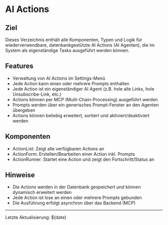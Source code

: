 # AI Actions

## Ziel
Dieses Verzeichnis enthält alle Komponenten, Typen und Logik für wiederverwendbare, datenbankgestützte AI Actions (AI Agenten), die im System als eigenständige Tasks ausgeführt werden können.

## Features
- Verwaltung von AI Actions im Settings-Menü
- Jede Action kann einen oder mehrere Prompts enthalten
- Jede Action ist ein eigenständiger AI Agent (z.B. hole alle Links, hole Unsubscribe-Link, etc.)
- Actions können per MCP (Multi-Chain-Processing) ausgeführt werden
- Prompts werden über ein generisches Prompt-Fenster an den Agenten übergeben
- Actions können beliebig erweitert, sortiert und aktiviert/deaktiviert werden

## Komponenten
- ActionList: Zeigt alle verfügbaren Actions an
- ActionForm: Erstellen/Bearbeiten einer Action inkl. Prompts
- ActionRunner: Startet eine Action und zeigt den Fortschritt/Status an

## Hinweise
- Die Actions werden in der Datenbank gespeichert und können dynamisch erweitert werden
- Jede Action ist lose an einen oder mehrere Prompts gebunden
- Die Ausführung erfolgt asynchron über das Backend (MCP)

---
Letzte Aktualisierung: $(date) 